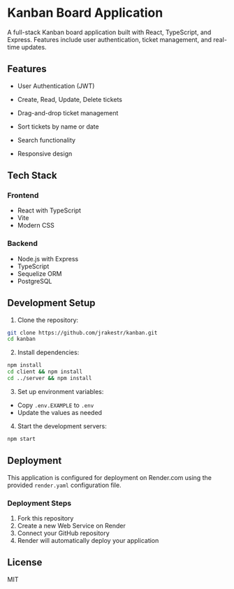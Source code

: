 # Kanban Board Application

A full-stack Kanban board application built with React, TypeScript, and Express. Features include user authentication, ticket management, and real-time updates.

## Features

- User Authentication (JWT)

- Create, Read, Update, Delete tickets
- Drag-and-drop ticket management
- Sort tickets by name or date
- Search functionality
- Responsive design

## Tech Stack

### Frontend
- React with TypeScript
- Vite
- Modern CSS

### Backend
- Node.js with Express
- TypeScript
- Sequelize ORM
- PostgreSQL

## Development Setup

1. Clone the repository:
```bash
git clone https://github.com/jrakestr/kanban.git
cd kanban
```

2. Install dependencies:
```bash
npm install
cd client && npm install
cd ../server && npm install
```

3. Set up environment variables:
- Copy `.env.EXAMPLE` to `.env`
- Update the values as needed

4. Start the development servers:
```bash
npm start
```

## Deployment

This application is configured for deployment on Render.com using the provided `render.yaml` configuration file.

### Deployment Steps

1. Fork this repository
2. Create a new Web Service on Render
3. Connect your GitHub repository
4. Render will automatically deploy your application

## License

MIT
